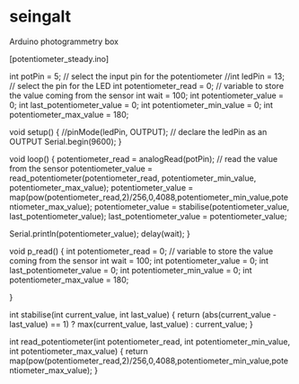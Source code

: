 # seingalt
Arduino photogrammetry box

[potentiometer_steady.ino]

int potPin = 5;    // select the input pin for the potentiometer
//int ledPin = 13;   // select the pin for the LED
int potentiometer_read = 0;       // variable to store the value coming from the sensor
int wait = 100;
int potentiometer_value = 0;
int last_potentiometer_value = 0;
int potentiometer_min_value = 0;
int potentiometer_max_value = 180;

void setup() 
{
  //pinMode(ledPin, OUTPUT);  // declare the ledPin as an OUTPUT
  Serial.begin(9600);
}

void loop() 
{
  potentiometer_read = analogRead(potPin);    // read the value from the sensor
  potentiometer_value = read_potentiometer(potentiometer_read, potentiometer_min_value, potentiometer_max_value);
  potentiometer_value = map(pow(potentiometer_read,2)/256,0,4088,potentiometer_min_value,potentiometer_max_value);
  potentiometer_value = stabilise(potentiometer_value, last_potentiometer_value);
  last_potentiometer_value = potentiometer_value;
  
  Serial.println(potentiometer_value);
  delay(wait);
}

void p_read()
{
  int potentiometer_read = 0;       // variable to store the value coming from the sensor
  int wait = 100;
  int potentiometer_value = 0;
  int last_potentiometer_value = 0;
  int potentiometer_min_value = 0;
  int potentiometer_max_value = 180;
  
}

int stabilise(int current_value, int last_value)
{
  return (abs(current_value - last_value) == 1) ? max(current_value, last_value) : current_value;
}

int read_potentiometer(int potentiometer_read, int potentiometer_min_value, int potentiometer_max_value)
{
  return map(pow(potentiometer_read,2)/256,0,4088,potentiometer_min_value,potentiometer_max_value);
}


